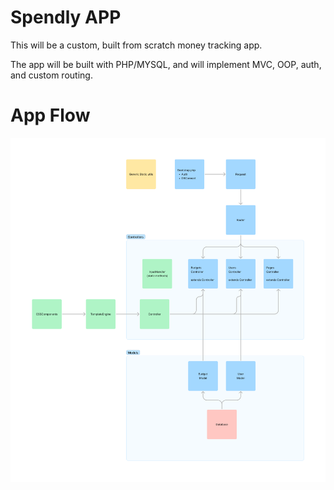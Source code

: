 
# Spendly APP

This will be a custom, built from scratch money tracking app.

The app will be built with PHP/MYSQL, and will implement MVC, OOP, auth, and custom routing.

# App Flow

![App Flow](app-flow.png)